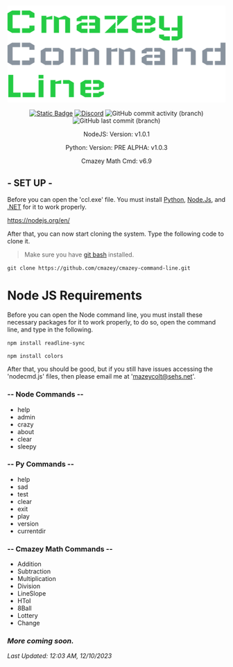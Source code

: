 <p align="center">
<img src=images/logo.png >
</p>
<p align="center">
 <a href="https://sehs.net/">
   <img alt="Static Badge" src="https://img.shields.io/badge/%20AP-Computer_Science-darkgreen?style=flat-square" ></a>
 <a href="https://discord.gg/FMP6DgTjzfj">
    <img alt="Discord" src="https://img.shields.io/discord/1013992651676205128?style=flat-square&logo=discord&logoColor=5865F2&color=5865F2" ></a>
 <img alt="GitHub commit activity (branch)" src="https://img.shields.io/github/commit-activity/t/cmazey/cmazey-command-line?style=flat-square&logo=Github&link=https%3A%2F%2Fgithub.com%2Fcmazey%2Fcmazey-command-line%2Fcommits%2Fearly">
 <img alt="GitHub last commit (branch)" src="https://img.shields.io/github/last-commit/cmazey/cmazey-command-line/early?style=flat-square&logo=github">
</p>  
<p align="center">
NodeJS: Version: v1.0.1
</p>
<p align="center">
Python: Version: PRE ALPHA: v1.0.3
</p>
<p align="center">
Cmazey Math Cmd: v6.9
</p>

## - SET UP -
Before you can open the 'ccl.exe' file. You must install [Python](https://www.python.org/downloads/), [Node.Js](https://nodejs.org/en/), and [.NET](https://dotnet.microsoft.com/en-us/download) for it to work properly.

https://nodejs.org/en/


After that, you can now start cloning the system. Type the following code to clone it.
> Make sure you have [git bash](https://git-scm.com/) installed.
```
git clone https://github.com/cmazey/cmazey-command-line.git
```

# Node JS Requirements
Before you can open the Node command line, you must install these necessary packages for it to work properly, to do so, open the command line, and type in the following.

```
npm install readline-sync
```
```
npm install colors
```

After that, you should be good, but if you still have issues accessing the 'nodecmd.js' files, then please email me at 'mazeycolt@sehs.net'.


### -- Node Commands --

- help
- admin
- crazy
- about
- clear
- sleepy

### -- Py Commands --

- help
- sad
- test
- clear
- exit
- play
- version
- currentdir

### -- Cmazey Math Commands --

- Addition
- Subtraction
- Multiplication
- Division
- LineSlope
- HToI
- 8Ball
- Lottery
- Change


### *More coming soon.*

*Last Updated: 12:03 AM, 12/10/2023*
